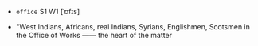- `office` S1 W1 [ˈɒfɪs]



-  "West Indians, Africans, real Indians, Syrians, Englishmen, Scotsmen in the Office of Works —— the heart of the matter